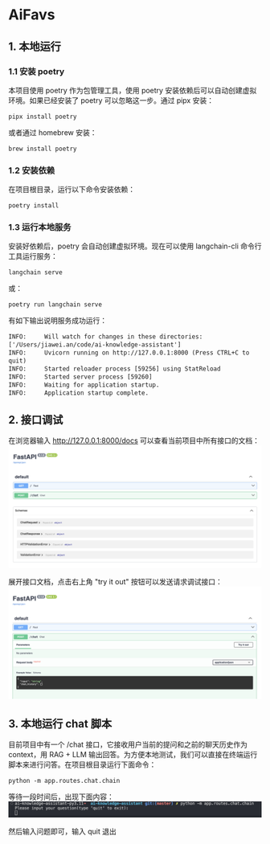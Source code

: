 # AiFavs

## 1. 本地运行
### 1.1 安装 poetry
本项目使用 poetry 作为包管理工具，使用 poetry 安装依赖后可以自动创建虚拟环境。如果已经安装了 poetry 可以忽略这一步。通过 pipx 安装：
```
pipx install poetry
```
或者通过 homebrew 安装：
```
brew install poetry
```

### 1.2 安装依赖
在项目根目录，运行以下命令安装依赖：
```
poetry install
```

### 1.3 运行本地服务
安装好依赖后，poetry 会自动创建虚拟环境。现在可以使用 langchain-cli 命令行工具运行服务：
```
langchain serve
```
或：
```
poetry run langchain serve
```
有如下输出说明服务成功运行：
```
INFO:     Will watch for changes in these directories: ['/Users/jiawei.an/code/ai-knowledge-assistant']
INFO:     Uvicorn running on http://127.0.0.1:8000 (Press CTRL+C to quit)
INFO:     Started reloader process [59256] using StatReload
INFO:     Started server process [59260]
INFO:     Waiting for application startup.
INFO:     Application startup complete.
```

## 2. 接口调试
在浏览器输入 http://127.0.0.1:8000/docs 可以查看当前项目中所有接口的文档：
![](./img/docs.png)

展开接口文档，点击右上角 "try it out" 按钮可以发送请求调试接口：
![](./img/docs_try_it_out.png)

## 3. 本地运行 chat 脚本
目前项目中有一个 /chat 接口，它接收用户当前的提问和之前的聊天历史作为 context，用 RAG + LLM 输出回答。为方便本地测试，我们可以直接在终端运行脚本来进行问答。在项目根目录运行下面命令：
```
python -m app.routes.chat.chain
```
等待一段时间后，出现下面内容：
![](./img/run_chat_locally.png)

然后输入问题即可，输入 quit 退出